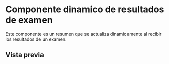# Componente dinamico de resultados de examen

Este componente es un resumen que se actualiza dinamicamente al recibir los resultados de un examen.

## Vista previa


